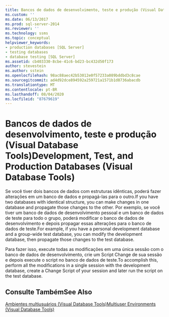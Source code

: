 ```yaml
---
title: Bancos de dados de desenvolvimento, teste e produção (Visual Database Tools) | Microsoft Docs
ms.custom: ''
ms.date: 06/13/2017
ms.prod: sql-server-2014
ms.reviewer: ''
ms.technology: ssms
ms.topic: conceptual
helpviewer_keywords:
- production databases [SQL Server]
- testing databases
- database testing [SQL Server]
ms.assetid: cb403330-8cbe-41c6-bd23-bc432d50f173
author: stevestein
ms.author: sstein
ms.openlocfilehash: 98ac88aec42b53012e0f57233a089bddbd3c8cae
ms.sourcegitcommit: ad4d92dce894592a259721a1571b1d8736abacdb
ms.translationtype: MT
ms.contentlocale: pt-BR
ms.lasthandoff: 08/04/2020
ms.locfileid: "87679619"
---
```

# <a name="development-test-and-production-databases-visual-database-tools"></a><span data-ttu-id="97c77-102">Bancos de dados de desenvolvimento, teste e produção (Visual Database Tools)</span><span class="sxs-lookup"><span data-stu-id="97c77-102">Development, Test, and Production Databases (Visual Database Tools)</span></span>
  <span data-ttu-id="97c77-103">Se você tiver dois bancos de dados com estruturas idênticas, poderá fazer alterações em um banco de dados e propagá-las para o outro.</span><span class="sxs-lookup"><span data-stu-id="97c77-103">If you have two databases with identical structure, you can make changes in one database and propagate those changes to the other.</span></span> <span data-ttu-id="97c77-104">Por exemplo, se você tiver um banco de dados de desenvolvimento pessoal e um banco de dados de teste para todo o grupo, poderá modificar o banco de dados de desenvolvimento e depois propagar essas alterações para o banco de dados de teste.</span><span class="sxs-lookup"><span data-stu-id="97c77-104">For example, if you have a personal development database and a group-wide test database, you can modify the development database, then propagate those changes to the test database.</span></span>  
  
 <span data-ttu-id="97c77-105">Para fazer isso, execute todas as modificações em uma única sessão com o banco de dados de desenvolvimento, crie um Script Change de sua sessão e depois execute o script no banco de dados de teste.</span><span class="sxs-lookup"><span data-stu-id="97c77-105">To accomplish this, perform all the modifications in a single session with the development database, create a Change Script of your session and later run the script on the test database.</span></span>  
  
## <a name="see-also"></a><span data-ttu-id="97c77-106">Consulte Também</span><span class="sxs-lookup"><span data-stu-id="97c77-106">See Also</span></span>  
 [<span data-ttu-id="97c77-107">Ambientes multiusuários &#40;Visual Database Tools&#41;</span><span class="sxs-lookup"><span data-stu-id="97c77-107">Multiuser Environments &#40;Visual Database Tools&#41;</span></span>](visual-database-tools.md)  
  
  
